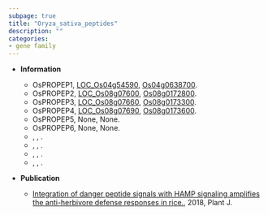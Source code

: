 ```yaml
---
subpage: true
title: "Oryza_sativa_peptides"
description: ""
categories:
- gene family
---
```


* **Information**  
    + OsPROPEP1, [LOC_Os04g54590](http://rice.plantbiology.msu.edu/cgi-bin/ORF_infopage.cgi?orf=LOC_Os04g54590), [Os04g0638700](http://rapdb.dna.affrc.go.jp/viewer/gbrowse_details/irgsp1?name=Os04g0638700).
    + OsPROPEP2, [LOC_Os08g07600](http://rice.plantbiology.msu.edu/cgi-bin/ORF_infopage.cgi?orf=LOC_Os08g07600), [Os08g0172800](http://rapdb.dna.affrc.go.jp/viewer/gbrowse_details/irgsp1?name=Os08g0172800).
    + OsPROPEP3, [LOC_Os08g07660](http://rice.plantbiology.msu.edu/cgi-bin/ORF_infopage.cgi?orf=LOC_Os08g07660), [Os08g0173300](http://rapdb.dna.affrc.go.jp/viewer/gbrowse_details/irgsp1?name=Os08g0173300).
    + OsPROPEP4, [LOC_Os08g07690](http://rice.plantbiology.msu.edu/cgi-bin/ORF_infopage.cgi?orf=LOC_Os08g07690), [Os08g0173600](http://rapdb.dna.affrc.go.jp/viewer/gbrowse_details/irgsp1?name=Os08g0173600).
    + OsPROPEP5, None, None.
    + OsPROPEP6, None, None.
    + , , .
    + , , .
    + , , .
    + , , .

* **Publication**  
    + [Integration of danger peptide signals with HAMP signaling amplifies the anti-herbivore defense responses in rice.](http://www.ncbi.nlm.nih.gov/pubmed?term=Integration+of+danger+peptide+signals+with+HAMP+signaling+amplifies+the+anti-herbivore+defense+responses+in+rice.%5BTitle%5D), 2018, Plant J.


